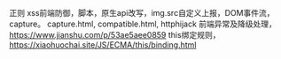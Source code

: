 正则
xss前端防御，脚本，原生api改写，img.src自定义上报，DOM事件流，capture。  capture.html, compatible.html, httphijack
前端异常及降级处理，https://www.jianshu.com/p/53ae5aee0859
this绑定规则，https://xiaohuochai.site/JS/ECMA/this/binding.html